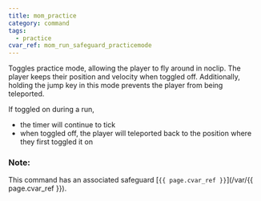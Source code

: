 ```yaml
---
title: mom_practice
category: command
tags:
  - practice
cvar_ref: mom_run_safeguard_practicemode
---
```


Toggles practice mode, allowing the player to fly around in noclip. 
The player keeps their position and velocity when toggled off.
Additionally, holding the jump key in this mode prevents the player from being teleported.

If toggled on during a run, 
- the timer will continue to tick
- when toggled off, the player will teleported back to the position where they first toggled it on

### Note:

This command has an associated safeguard [`{{ page.cvar_ref }}`](/var/{{ page.cvar_ref }}).
